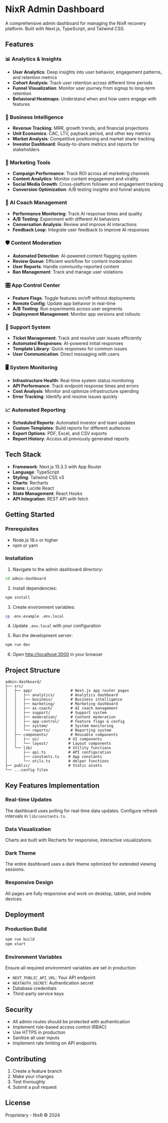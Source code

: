 # NixR Admin Dashboard

A comprehensive admin dashboard for managing the NixR recovery platform. Built with Next.js, TypeScript, and Tailwind CSS.

## Features

### 📊 Analytics & Insights
- **User Analytics**: Deep insights into user behavior, engagement patterns, and retention metrics
- **Cohort Analysis**: Track user retention across different time periods
- **Funnel Visualization**: Monitor user journey from signup to long-term retention
- **Behavioral Heatmaps**: Understand when and how users engage with features

### 💼 Business Intelligence
- **Revenue Tracking**: MRR, growth trends, and financial projections
- **Unit Economics**: CAC, LTV, payback period, and other key metrics
- **Market Analysis**: Competitive positioning and market share tracking
- **Investor Dashboard**: Ready-to-share metrics and reports for stakeholders

### 🎯 Marketing Tools
- **Campaign Performance**: Track ROI across all marketing channels
- **Content Analytics**: Monitor content engagement and virality
- **Social Media Growth**: Cross-platform follower and engagement tracking
- **Conversion Optimization**: A/B testing insights and funnel analysis

### 🤖 AI Coach Management
- **Performance Monitoring**: Track AI response times and quality
- **A/B Testing**: Experiment with different AI behaviors
- **Conversation Analysis**: Review and improve AI interactions
- **Feedback Loop**: Integrate user feedback to improve AI responses

### 🛡️ Content Moderation
- **Automated Detection**: AI-powered content flagging system
- **Review Queue**: Efficient workflow for content moderation
- **User Reports**: Handle community-reported content
- **Ban Management**: Track and manage user violations

### 🎛️ App Control Center
- **Feature Flags**: Toggle features on/off without deployments
- **Remote Config**: Update app behavior in real-time
- **A/B Testing**: Run experiments across user segments
- **Deployment Management**: Monitor app versions and rollouts

### 💬 Support System
- **Ticket Management**: Track and resolve user issues efficiently
- **Automated Responses**: AI-powered initial responses
- **Template Library**: Quick responses for common issues
- **User Communication**: Direct messaging with users

### 🖥️ System Monitoring
- **Infrastructure Health**: Real-time system status monitoring
- **API Performance**: Track endpoint response times and errors
- **Cost Analysis**: Monitor and optimize infrastructure spending
- **Error Tracking**: Identify and resolve issues quickly

### 📈 Automated Reporting
- **Scheduled Reports**: Automated investor and team updates
- **Custom Templates**: Build reports for different audiences
- **Export Options**: PDF, Excel, and CSV exports
- **Report History**: Access all previously generated reports

## Tech Stack

- **Framework**: Next.js 15.3.3 with App Router
- **Language**: TypeScript
- **Styling**: Tailwind CSS v3
- **Charts**: Recharts
- **Icons**: Lucide React
- **State Management**: React Hooks
- **API Integration**: REST API with fetch

## Getting Started

### Prerequisites

- Node.js 18.x or higher
- npm or yarn

### Installation

1. Navigate to the admin dashboard directory:
```bash
cd admin-dashboard
```

2. Install dependencies:
```bash
npm install
```

3. Create environment variables:
```bash
cp .env.example .env.local
```

4. Update `.env.local` with your configuration

5. Run the development server:
```bash
npm run dev
```

6. Open [http://localhost:3000](http://localhost:3000) in your browser

## Project Structure

```
admin-dashboard/
├── src/
│   ├── app/                 # Next.js app router pages
│   │   ├── analytics/       # Analytics dashboard
│   │   ├── business/        # Business intelligence
│   │   ├── marketing/       # Marketing dashboard
│   │   ├── ai-coach/        # AI coach management
│   │   ├── support/         # Support system
│   │   ├── moderation/      # Content moderation
│   │   ├── app-control/     # Feature flags & config
│   │   ├── system/          # System monitoring
│   │   └── reports/         # Reporting system
│   ├── components/          # Reusable components
│   │   ├── ui/             # UI components
│   │   └── layout/         # Layout components
│   └── lib/                # Utility functions
│       ├── api.ts          # API configuration
│       ├── constants.ts    # App constants
│       └── utils.ts        # Helper functions
├── public/                 # Static assets
└── ...config files
```

## Key Features Implementation

### Real-time Updates
The dashboard uses polling for real-time data updates. Configure refresh intervals in `lib/constants.ts`.

### Data Visualization
Charts are built with Recharts for responsive, interactive visualizations.

### Dark Theme
The entire dashboard uses a dark theme optimized for extended viewing sessions.

### Responsive Design
All pages are fully responsive and work on desktop, tablet, and mobile devices.

## Deployment

### Production Build

```bash
npm run build
npm start
```

### Environment Variables

Ensure all required environment variables are set in production:
- `NEXT_PUBLIC_API_URL`: Your API endpoint
- `NEXTAUTH_SECRET`: Authentication secret
- Database credentials
- Third-party service keys

## Security

- All admin routes should be protected with authentication
- Implement role-based access control (RBAC)
- Use HTTPS in production
- Sanitize all user inputs
- Implement rate limiting on API endpoints

## Contributing

1. Create a feature branch
2. Make your changes
3. Test thoroughly
4. Submit a pull request

## License

Proprietary - NixR © 2024
